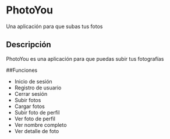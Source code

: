 # PhotoYou
Una aplicación para que subas tus fotos

## Descripción
PhotoYou es una aplicación para que puedas subir tus fotografías

##Funciones
- Inicio de sesión
- Registro de usuario
- Cerrar sesión
- Subir fotos
- Cargar fotos
- Subir foto de perfil
- Ver foto de perfil
- Ver nombre completo
- Ver detalle de foto


